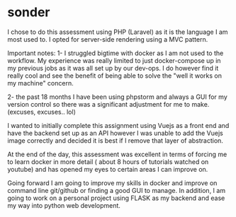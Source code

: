 # sonder

I chose to do this assessment using PHP (Laravel) as it is the language I am most used to. I opted for server-side rendering using a MVC pattern.

Important notes:
 1- I struggled bigtime with docker as I am not used to the workflow. My experience was really limited to just docker-compose up in my previous jobs as it was all set up by our dev-ops. I do however find it really cool and see the benefit of being able to solve the "well it works on my machine" concern.
 
 2- the past 18 months I have been using phpstorm and always a GUI for my version control so there was a significant adjustment for me to make. (excuses, excuses.. lol)

I wanted to initially complete this assignment using Vuejs as a front end and have the backend set up as an API however I was unable to add the Vuejs image correctly and decided it is best if I remove that layer of abstraction.

At the end of the day, this assessment was excellent in terms of forcing me to learn docker in more detail ( about 8 hours of tutorials watched on youtube) and has opened my eyes to certain areas I can improve on.

Going forward I am going to improve my skills in docker and improve on command line git/github or finding a good GUI to manage. In addition, I am going to work on a personal project using FLASK as my backend and ease my way into python web development.


